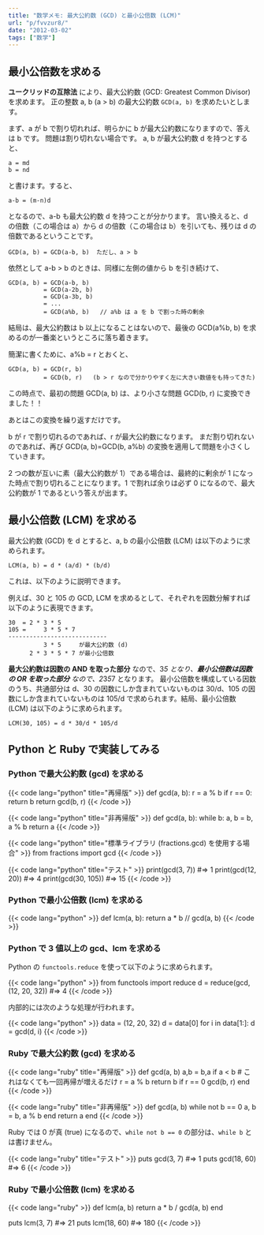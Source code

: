 ```yaml
---
title: "数学メモ: 最大公約数 (GCD) と最小公倍数 (LCM)"
url: "p/fvvzur8/"
date: "2012-03-02"
tags: ["数学"]
---
```


最小公倍数を求める
----

__ユークリッドの互除法__ により、最大公約数 (GCD: Greatest Common Divisor) を求めます。
正の整数 a, b (a &gt; b) の最大公約数 `GCD(a, b)` を求めたいとします。

まず、a が b で割り切れれば、明らかに b が最大公約数になりますので、答えは b です。
問題は割り切れない場合です。
a, b が最大公約数 d を持つとすると、

```
a = md
b = nd
```

と書けます。すると、

```
a-b = (m-n)d
```

となるので、a-b も最大公約数 d を持つことが分かります。
言い換えると、d の倍数（この場合は a）から d の倍数（この場合は b）を引いても、残りは d の倍数であるということです。

```
GCD(a, b) = GCD(a-b, b)  ただし、a > b
```

依然として a-b &gt; b のときは、同様に左側の値から b を引き続けて、

```
GCD(a, b) = GCD(a-b, b)
          = GCD(a-2b, b)
          = GCD(a-3b, b)
          = ...
          = GCD(a%b, b)   // a%b は a を b で割った時の剰余
```

結局は、最大公約数は b 以上になることはないので、最後の GCD(a%b, b) を求めるのが一番楽というところに落ち着きます。

簡潔に書くために、a%b = r とおくと、

```
GCD(a, b) = GCD(r, b)
          = GCD(b, r)   (b > r なので分かりやすく左に大きい数値をも持ってきた)
```

この時点で、最初の問題 GCD(a, b) は、より小さな問題 GCD(b, r) に変換できました！！

あとはこの変換を繰り返すだけです。

b が r で割り切れるのであれば、r が最大公約数になります。
まだ割り切れないのであれば、再び GCD(a, b)=GCD(b, a%b) の変換を適用して問題を小さくしていきます。

2 つの数が互いに素（最大公約数が 1）である場合は、最終的に剰余が 1 になった時点で割り切れることになります。1 で割れば余りは必ず 0 になるので、最大公約数が 1 であるという答えが出ます。


最小公倍数 (LCM) を求める
----

最大公約数 (GCD) を d とすると、a, b の最小公倍数 (LCM) は以下のように求められます。

```
LCM(a, b) = d * (a/d) * (b/d)
```

これは、以下のように説明できます。

例えば、30 と 105 の GCD, LCM を求めるとして、それぞれを因数分解すれば以下のように表現できます。

```
30  = 2 * 3 * 5
105 =     3 * 5 * 7
----------------------------
          3 * 5     が最大公約数 (d)
      2 * 3 * 5 * 7 が最小公倍数
```

__最大公約数は因数の AND を取った部分__ なので、3*5 となり、__最小公倍数は因数の OR を取った部分__ なので、2*3*5*7 となります。
最小公倍数を構成している因数のうち、共通部分は d、30 の因数にしか含まれていないものは 30/d、105 の因数にしか含まれていないものは 105/d で求められます。結局、最小公倍数 (LCM) は以下のように求められます。

```
LCM(30, 105) = d * 30/d * 105/d
```


Python と Ruby で実装してみる
----

### Python で最大公約数 (gcd) を求める

{{< code lang="python" title="再帰版" >}}
def gcd(a, b):
    r = a % b
    if r == 0: return b
    return gcd(b, r)
{{< /code >}}

{{< code lang="python" title="非再帰版" >}}
def gcd(a, b):
    while b:
        a, b = b, a % b
    return a
{{< /code >}}

{{< code lang="python" title="標準ライブラリ (fractions.gcd) を使用する場合" >}}
from fractions import gcd
{{< /code >}}

{{< code lang="python" title="テスト" >}}
print(gcd(3, 7))     #=> 1
print(gcd(12, 20))   #=> 4
print(gcd(30, 105))  #=> 15
{{< /code >}}

### Python で最小公倍数 (lcm) を求める

{{< code lang="python" >}}
def lcm(a, b):
    return a * b // gcd(a, b)
{{< /code >}}

### Python で 3 値以上の gcd、lcm を求める

Python の `functools.reduce` を使って以下のように求められます。

{{< code lang="python" >}}
from functools import reduce
d = reduce(gcd, (12, 20, 32))    #=> 4
{{< /code >}}

内部的には次のような処理が行われます。

{{< code lang="python" >}}
data = (12, 20, 32)
d = data[0]
for i in data[1:]:
    d = gcd(d, i)
{{< /code >}}


### Ruby で最大公約数 (gcd) を求める

{{< code lang="ruby" title="再帰版" >}}
def gcd(a, b)
  a,b = b,a if a < b  # これはなくても一回再帰が増えるだけ
  r = a % b
  return b if r == 0
  gcd(b, r)
end
{{< /code >}}

{{< code lang="ruby" title="非再帰版" >}}
def gcd(a, b)
  while not b == 0
    a, b = b, a % b
  end
  return a
end
{{< /code >}}

Ruby では 0 が真 (true) になるので、`while not b == 0` の部分は、`while b` とは書けません。

{{< code lang="ruby" title="テスト" >}}
puts gcd(3, 7)    #=> 1
puts gcd(18, 60)  #=> 6
{{< /code >}}

### Ruby で最小公倍数 (lcm) を求める

{{< code lang="ruby" >}}
def lcm(a, b)
  return a * b / gcd(a, b)
end

puts lcm(3, 7)    #=> 21
puts lcm(18, 60)  #=> 180
{{< /code >}}

